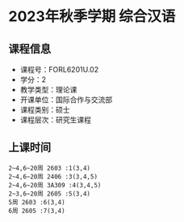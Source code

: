 # 2023年秋季学期 综合汉语 






## 课程信息

- 课程号：FORL6201U.02
- 学分：2
- 教学类型：理论课
- 开课单位：国际合作与交流部
- 课程类别：硕士
- 课程层次：研究生课程

## 上课时间

```
2~4,6~20周 2603 :1(3,4)
2~4,6~20周 2406 :3(3,4,5)
2~4,6~20周 3A309 :4(3,4,5)
2~3,6~20周 2605 :5(3,4)
5周 2603 :6(3,4)
6周 2605 :7(3,4)
```

